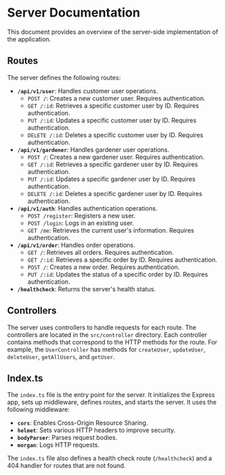 # Server Documentation

This document provides an overview of the server-side implementation of the application.

## Routes

The server defines the following routes:

* **`/api/v1/user`**: Handles customer user operations.
    * `POST /`: Creates a new customer user. Requires authentication.
    * `GET /:id`: Retrieves a specific customer user by ID. Requires authentication.
    * `PUT /:id`: Updates a specific customer user by ID. Requires authentication.
    * `DELETE /:id`: Deletes a specific customer user by ID. Requires authentication.
* **`/api/v1/gardener`**: Handles gardener user operations.
    * `POST /`: Creates a new gardener user. Requires authentication.
    * `GET /:id`: Retrieves a specific gardener user by ID. Requires authentication.
    * `PUT /:id`: Updates a specific gardener user by ID. Requires authentication.
    * `DELETE /:id`: Deletes a specific gardener user by ID. Requires authentication.
* **`/api/v1/auth`**: Handles authentication operations.
    * `POST /register`: Registers a new user.
    * `POST /login`: Logs in an existing user.
    * `GET /me`: Retrieves the current user's information. Requires authentication.
* **`/api/v1/order`**: Handles order operations.
    * `GET /`: Retrieves all orders. Requires authentication.
    * `GET /:id`: Retrieves a specific order by ID. Requires authentication.
    * `POST /`: Creates a new order. Requires authentication.
    * `PUT /:id`: Updates the status of a specific order by ID. Requires authentication.
* **`/healthcheck`**: Returns the server's health status.

## Controllers

The server uses controllers to handle requests for each route.  The controllers are located in the `src/controller` directory.  Each controller contains methods that correspond to the HTTP methods for the route.  For example, the `UserController` has methods for `createUser`, `updateUser`, `deleteUser`, `getAllUsers`, and `getUser`.

## Index.ts

The `index.ts` file is the entry point for the server. It initializes the Express app, sets up middleware, defines routes, and starts the server.  It uses the following middleware:

* **`cors`**: Enables Cross-Origin Resource Sharing.
* **`helmet`**: Sets various HTTP headers to improve security.
* **`bodyParser`**: Parses request bodies.
* **`morgan`**: Logs HTTP requests.

The `index.ts` file also defines a health check route (`/healthcheck`) and a 404 handler for routes that are not found.